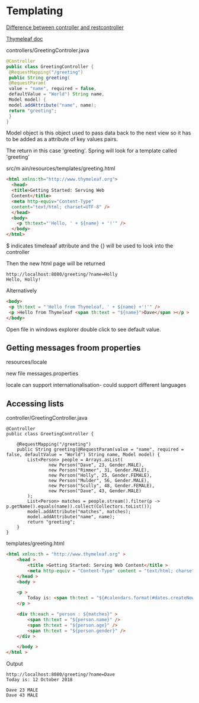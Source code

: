 # Templating

[Difference between controller and restcontroller](https://www.javacodegeeks.com/2017/08/difference-restcontroller-controller-annotation-spring-mvc-rest.html)

[Thymeleaf doc](https://www.thymeleaf.org/documentation.html)

controllers/GreetingControler.java
```Java
@Controller
public class GreetingController {
 @RequestMapping("/greeting")
 public String greeting(
 @RequestParam(
 value = "name", required = false,
 defaultValue = "World") String name,
 Model model) {
 model.addAttribute("name", name);
 return "greeting";
 }
}
```
Model object is this object used to pass data back to the next view so it has to be added as a attribute of key values pairs.

The return in this case 'greeting'. Spring will look for a template called 'greeting'

 src/m ain/resources/templates/greeting.html
```html
<html xmlns:th="http://www.thymeleaf.org">
  <head>
  <title>Getting Started: Serving Web
  Content</title>
  <meta http-equiv="Content-Type"
  content="text/html; charset=UTF-8" />
  </head>
  <body>
    <p th:text="'Hello, ' + ${name} + '!'" />
  </body>
</html>
```
$ indicates timeleaaf attribute and the {} will be used to look into the controller

Then the new html  page will be returned
 
 ```
 http://localhost:8080/greeting/?name=Holly
 Hello, Holly!
 ```
 
 Alternatively
 ```html
<body>
  <p th:text = "'Hello from Thymeleaf, ' + ${name} +'!'" />
  <p >Hello from Thymeleaf <span th:text = "${name}">Dave</span ></p >
</body>
```
Open file in windows explorer double click to see default value.

## Getting messages froom properties

resources/locale

new file messages.properties

locale can support internationalisation- could support different languages

## Accessing lists

controller/GreetingController.java
```
@Controller
public class GreetingController {

    @RequestMapping("/greeting")
    public String greeting(@RequestParam(value = "name", required = false, defaultValue = "World") String name, Model model) { 
        List<Person> people = Arrays.asList(
                new Person("Dave", 23, Gender.MALE),
                new Person("Rimmer", 31, Gender.MALE),
                new Person("Holly", 25, Gender.FEMALE),
                new Person("Mulder", 56, Gender.MALE),
                new Person("Scully", 48, Gender.FEMALE),
                new Person("Dave", 43, Gender.MALE)
        );
        List<Person> matches = people.stream().filter(p -> p.getName().equals(name)).collect(Collectors.toList());
        model.addAttribute("matches", matches);
        model.addAttribute("name", name);
        return "greeting";
    }
}
```

templates/greeting.html
```html
<html xmlns:th = "http://www.thymeleaf.org" >
    <head >
        <title >Getting Started: Serving Web Content</title >
        <meta http-equiv = "Content-Type" content = "text/html; charset=UTF-8" />
    </head >
    <body >

    <p >
        Today is: <span th:text = "${#calendars.format(#dates.createNow(),'dd MMMM yyyy')}" >13 May 2011</span >
    </p >

    <div th:each = "person : ${matches}" >
        <span th:text = "${person.name}" />
        <span th:text = "${person.age}" />
        <span th:text = "${person.gender}" />
    </div >

    </body >
</html >
```

Output
```
http://localhost:8080/greeting/?name=Dave
Today is: 12 October 2018

Dave 23 MALE
Dave 43 MALE
```
